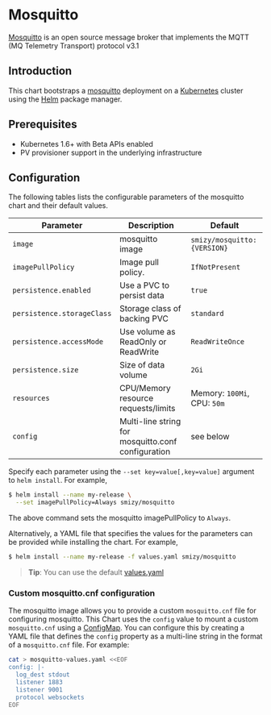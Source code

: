# Mosquitto

[Mosquitto](https://mosquitto.org) is an open source message broker that implements the MQTT (MQ Telemetry Transport) protocol v3.1

## Introduction

This chart bootstraps a [mosquitto](https://github.com/smizy/docker-mosquitto) deployment on a [Kubernetes](http://kubernetes.io) cluster using the [Helm](https://helm.sh) package manager.

## Prerequisites

- Kubernetes 1.6+ with Beta APIs enabled
- PV provisioner support in the underlying infrastructure

## Configuration

The following tables lists the configurable parameters of the mosquitto chart and their default values.

|         Parameter          |                Description                 |                   Default                   |
|----------------------------|--------------------------------------------|---------------------------------------------|
| `image`                    | mosquitto image                            | `smizy/mosquitto:{VERSION}`                   |
| `imagePullPolicy`          | Image pull policy.                         | `IfNotPresent`                              |
| `persistence.enabled`      | Use a PVC to persist data                  | `true`                                      |
| `persistence.storageClass` | Storage class of backing PVC               | `standard`  |
| `persistence.accessMode`   | Use volume as ReadOnly or ReadWrite        | `ReadWriteOnce`                             |
| `persistence.size`         | Size of data volume                        | `2Gi`                                       |
| `resources`                | CPU/Memory resource requests/limits        | Memory: `100Mi`, CPU: `50m`                |
| `config`                   | Multi-line string for mosquitto.conf configuration | see below                                       |

Specify each parameter using the `--set key=value[,key=value]` argument to `helm install`. For example,

```bash
$ helm install --name my-release \
  --set imagePullPolicy=Always smizy/mosquitto
```

The above command sets the mosquitto imagePullPolicy to `Always`.

Alternatively, a YAML file that specifies the values for the parameters can be provided while installing the chart. For example,

```bash
$ helm install --name my-release -f values.yaml smizy/mosquitto
```

> **Tip**: You can use the default [values.yaml](values.yaml)


### Custom mosquitto.cnf configuration

The mosquitto image allows you to provide a custom `mosquitto.cnf` file for configuring mosquitto.
This Chart uses the `config` value to mount a custom `mosquitto.cnf` using a [ConfigMap](http://kubernetes.io/docs/user-guide/configmap/).
You can configure this by creating a YAML file that defines the `config` property as a multi-line string in the format of a `mosquitto.cnf` file.
For example:

```sh
cat > mosquitto-values.yaml <<EOF
config: |-
  log_dest stdout
  listener 1883
  listener 9001 
  protocol websockets
EOF
```